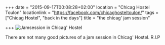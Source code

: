 +++
date = "2015-09-17T00:08:28+02:00"
location = "Chicag Hostel Toulon"
locationlink = "https://facebook.com/chicaghosteltoulon/"
tags = ["Chicag Hostel", "back in the days"]
title = "the chicag' jam session"

+++
<img src="/img/jamsession.jpg" class="img-responsive" alt="Jamsession in Chicag' Hostel" title="Jamsession in Chicag' Hostel">


There are not many good pictures of a jam session in Chicag' Hostel. R.I.P